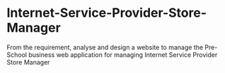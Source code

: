 # Internet-Service-Provider-Store-Manager
From the requirement, analyse and design a website to manage the Pre-School business web application for managing Internet Service Provider Store Manager
